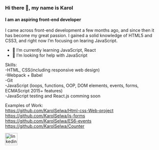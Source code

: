 ### Hi there 👋, my name is Karol
#### I am an aspiring front-end developer
I came across front-end development a few months ago, and since then it has become my great passion. I gained a solid knowledge of HTML5 and CSS3, and right now I’m focusing on learing JavaScript.

- 🌱 I’m currently learning JavaScript, React 
- 🤔 I’m looking for help with JavaScript 

Skills:<br>
-HTML, CSS(including responsive web design)<br>
-Webpack + Babel<br>
-Git<br>
-JavaScript (loops, functions, OOP, DOM elements, events, forms, ECMAScript 2015+ features)<br>
-JavaScript testing and React.js comming soon



Examples of Work:<br>
https://github.com/KarolSelwa/Html-css-Web-project<br>
https://github.com/KarolSelwa/js-forms<br>
https://github.com/KarolSelwa/ES6-events<br>
https://github.com/KarolSelwa/Counter

[<img src='https://cdn.jsdelivr.net/npm/simple-icons@3.0.1/icons/linkedin.svg' alt='linkedin' height='40'>](https://www.linkedin.com/in/https://www.linkedin.com/in/karol-selwa-a8aab8232//)  

